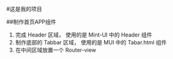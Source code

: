 #这是我的项目

##制作首页APP组件
1. 完成 Header 区域， 使用的是 Mint-UI 中的 Header 组件
2. 制作底部的 Tabbar 区域， 使用的是 MUI 中的 Tabar.html 组件
3. 在中间区域放置一个 Router-view